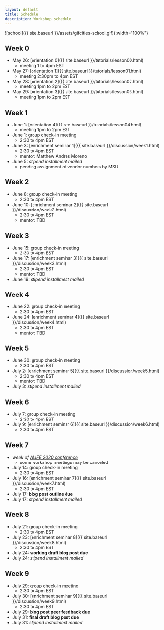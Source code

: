 ```yaml
---
layout: default
title: Schedule
description: Workshop schedule
---
```


![school]({{ site.baseurl }}/assets/gifcities-school.gif){:width="100%"}

## Week 0
* May 26: [orientation 0]({{ site.baseurl }}/tutorials/lesson00.html)
  * meeting 1 to 4pm EST
* May 27: [orientation 1]({{ site.baseurl }}/tutorials/lesson01.html)
  * meeting 2:30pm to 4pm EST
* May 28: [orientation 2]({{ site.baseurl }}/tutorials/lesson02.html)
  * meeting 1pm to 2pm EST
* May 29: [orientation 3]({{ site.baseurl }}/tutorials/lesson03.html)
  * meeting 1pm to 2pm EST

## Week 1
* June 1: [orientation 4]({{ site.baseurl }}/tutorials/lesson04.html)
  * meeting 1pm to 2pm EST
* June 1: group check-in meeting
  * 2:30 to 4pm EST
* June 3: [enrichment seminar 1]({{ site.baseurl }}/discussion/week1.html)
  * 2:30 to 4pm EST
  * mentor: Matthew Andres Moreno
* June 5: *stipend installment mailed*
  * pending assignment of vendor numbers by MSU

## Week 2
* June 8: group check-in meeting
  * 2:30 to 4pm EST
* June 10: [enrichment seminar 2]({{ site.baseurl }}/discussion/week2.html)
  * 2:30 to 4pm EST
  * mentor: TBD

## Week 3
* June 15: group check-in meeting
  * 2:30 to 4pm EST
* June 17: [enrichment seminar 3]({{ site.baseurl }}/discussion/week3.html)
  * 2:30 to 4pm EST
  * mentor: TBD
* June 19: *stipend installment mailed*

## Week 4
* June 22: group check-in meeting
  * 2:30 to 4pm EST
* June 24: [enrichment seminar 4]({{ site.baseurl }}/discussion/week4.html)
  * 2:30 to 4pm EST
  * mentor: TBD

## Week 5
* June 30: group check-in meeting
  * 2:30 to 4pm EST
* July 2: [enrichment seminar 5]({{ site.baseurl }}/discussion/week5.html)
  * 2:30 to 4pm EST
  * mentor: TBD
* July 3: *stipend installment mailed*

## Week 6
* July 7: group check-in meeting
  * 2:30 to 4pm EST
* July 9: [enrichment seminar 6]({{ site.baseurl }}/discussion/week6.html)
  * 2:30 to 4pm EST

## Week 7
* *week of [ALIFE 2020 conference](http://2020.alife.org/)*
  * some workshop meetings may be canceled
* July 14: group check-in meeting
  * 2:30 to 4pm EST
* July 16: [enrichment seminar 7]({{ site.baseurl }}/discussion/week7.html)
  * 2:30 to 4pm EST
* July 17: **blog post outline due**
* July 17: *stipend installment mailed*

## Week 8
* July 21: group check-in meeting
  * 2:30 to 4pm EST
* July 23: [enrichment seminar 8]({{ site.baseurl }}/discussion/week8.html)
  * 2:30 to 4pm EST
* July 24: **working draft blog post due**
* July 24: *stipend installment mailed*

## Week 9
* July 29: group check-in meeting
  * 2:30 to 4pm EST
* July 30: [enrichment seminar 9]({{ site.baseurl }}/discussion/week9.html)
  * 2:30 to 4pm EST
* July 29: **blog post peer feedback due**
* July 31: **final draft blog post due**
* July 31: *stipend installment mailed*
